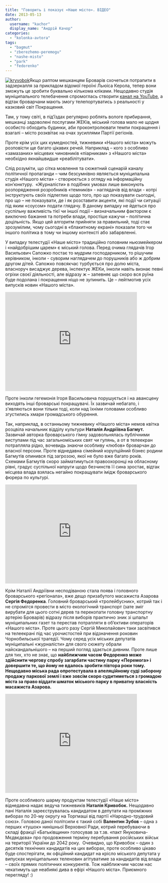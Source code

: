 ```yaml
---
title: "Говорить і показує «Наше місто». ВІДЕО"
date: 2013-05-13
author: 
  username: "kachor"
  display_name: "Андрій Качор"
categories: 
  - "kolonka-avtora"
tags: 
  - "bagmut"
  - "zberezhemo-peremogu"
  - "nashe-misto"
  - "park"
  - "fedorenko"
---
```


[![kryvobok](https://mpz.brovary.org/wp-content/uploads/2013/05/kryvobok.jpg)](https://mpz.brovary.org/wp-content/uploads/2013/05/kryvobok.jpg)Якщо раптом мешканцям Броварів схочеться потрапити в задзеркалля за прикладом відомої героїні Льюіса Керола, тепер вони зможуть це зробити буквально кількома кліками. Нещодавно студія муніципального телебачення спромоглась створити [канал на YouTube](http://www.youtube.com/user/brovaryrada), а відтак броварчани мають змогу телепортуватись з реальності у казковий світ Покращення.

Там, у тому світі, в під’їздах регулярно роблять вологе прибирання, мешканці задоволені послугами ЖЕКів, міський голова мало не щодня особисто обходить будинки, аби проконтролювати темпи покращення і взагалі – місто розквітає на очах зусиллями Партії регіонів.

Проте крім усіх цих кумедностей, тижневики «Нашого міста» можуть розповісти ще багато цікавих речей. Наприклад – кого з особливо «замазаних» місцевих чиновників «піарникам» з «Нашого міста» необхідно якнайшвидше «реабілітувати».

Слід розуміти, що сітка мовлення та сюжетний сценарій каналу політичної пропаганди – чим безсумнівно являється муніципальна студія «Нашого міста» - створюється з огляду на інформаційну кон’юнктуру.  «Журналісти» в подібних умовах лише виконують розпорядження розробників «темників» - наглядачів від влади - котрі інструктують своїх підлеглих щодо того, про що показувати сьогодні, про що – не показувати, де і як розставити акценти, які події чи ситуації під яким «соусом» подати глядачу. В даному випадку не йдеться про суспільну важливість тієї чи іншої події – визначальним фактором є виключно бажання та потреби влади, простіше кажучи – політична доцільність. Якщо цей алгоритм прийняти за правильний, тоді стає зрозумілим, чому сьогодні в «блакитному екрані» показали того чи іншого політика в тому чи іншому контексті або забарвленні.

У випадку телестудії «Наше місто» традиційно головним ньюзмейкером і «найдобрішим царем» є міський голова. Перед очима глядачів Ігор Васильович Сапожко постає то мудрим господарником, то рішучим керівником, інколи - суворим наглядачем до порушників або ж добрим другом дітей. Сапожко повсякчас турбується про долю міста, власноруч висаджує дерева, інспектує ЖЕКи, інколи навіть визнає певні огріхи своєї діяльності, але відразу ж – запевняє що скоро вся руїна буде подолана і покращення ніщо не зупинить. Це – лейтмотив усіх випусків новин «Нашого міста».

<iframe src="http://www.youtube.com/embed/snfg26pJ5zs" height="315" width="420" allowfullscreen frameborder="0"></iframe>

Проте інколи гегемонія Ігоря Васильовича порушується і на авансцену виходять інші броварські покращувачі. Їх зазвичай небагато, і з'являються вони тільки тоді, коли над їхніми головами особливо згустились хмари громадського обурення.

Так, наприклад, в останньому тижневику «Нашого міста» немов квітка розцвіла начальник відділу культури **Наталія Андріївна Багмут.** Зазвичай авторка броварського гімну задовольнялась публічними виступами під час загальноміських свят чи гулянь, а от в телеекран потрапляла рідко, вочевидь знаючи особливу «любов» броварчан до власної персони. Проте віднедавна сімейний корупційний бізнес родини Багмутів опинився під загрозою, якої не було вже багато років. Схемами Багмутів скоро займатимуться правоохоронці на обласному рівні, градус суспільної напруги щодо безчинств її сина зростає, відтак місцева влада взялась негайно покращувати імідж броварського фюрера по культурі.

<iframe src="http://www.youtube.com/embed/xb6-j56ZgI4" height="315" width="420" allowfullscreen frameborder="0"></iframe>

Крім Наталії Андріївни несподіваною стала поява і головного броварського «регіонала», вже дещо призабутого масажиста Азарова **Сергія Федоренка**. Головний броварський «тролейбусник», котрий так і не спромігся провести в місто екологічний транспорт (зате зміг вирубати для цього сотні дерев та перекопати головну транспортну артерію Броварів) відразу після виборів практично зник зі шпальт муніципальних газет та перестав потрапляти в об’єктиви операторів «Нашого міста». Проте цього разу Сергій Миколайович таки засвітився на телеекрані під час урочистостей при відзначення роковин Чорнобильської трагедії. Чому серед усіх міських депутатів муніципальні «журналісти» для свого сюжету обрали найскандальнішого – на перший погляд здається дивним. Проте лише для тих, хто не знає, що **найближчим часом Федоренко може здійснити чергову спробу загарбати частину парку «Перемога» і довершити те, що йому не вдалось зробити півтора роки тому. Нещодавно міська рада опротестувала в апеляційному суді заборону продажу паркової землі і вже зовсім скоро судитиметься з громадою міста за право віддати шматок міського парку в приватну власність масажиста Азарова.**

<iframe src="http://www.youtube.com/embed/K-GcLDwqtRQ" height="315" width="420" allowfullscreen frameborder="0"></iframe>

Проте особливого шарму продуктам телестудії «Наше місто» віднедавна надає ведуча тижневиків **Наталія Кривобок.** Нещодавно пані Наталія зареєструвалась кандидатом в депутати на проміжних виборах по 20-му округу на Торгмаші від партії «Народно-трудовий союз». Головою даної політсили є такий собі **Валентин Зубов** – одна з перших «тушок» нинішньої Верховної Ради, котрий перебуваючи в складі фракції «Батьківщини» голосував за т.зв. «пакт Януковича-Мєдвєдєва» про продовження терміну перебування російських військ на території України до 2042 року.  Очевидно, що Кривобок – один з десятків технічних кандидатів на цих виборах, проте особливо цікаво буде спостерігати, як офіційний кандидат на крісло міського депутата у випусках муніципальних теленовин агітуватиме за кандидатів від влади – своїх прямих політичних конкурентів. Тож найближчим часом нас чекатимуть ще неабиякі дива в ефірі «Нашого міста». Приємного перегляду! :)
